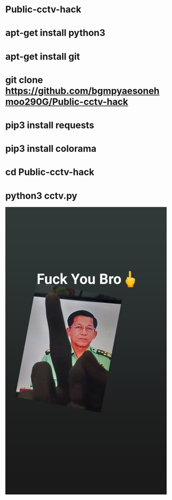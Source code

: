 # Public-cctv-hack
# apt-get install python3

# apt-get install git

# git clone https://github.com/bgmpyaesonehmoo290G/Public-cctv-hack

# pip3 install requests

# pip3 install colorama

# cd Public-cctv-hack

# python3 cctv.py


 <img src="https://github.com/bgmpyaesonehmoo290G/Public-cctv-hack/blob/main/IMG_1612791631594.jpg"> 
